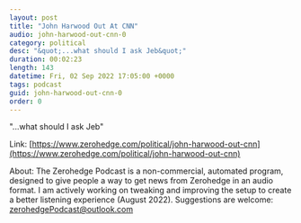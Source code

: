 ```yaml
---
layout: post
title: "John Harwood Out At CNN"
audio: john-harwood-out-cnn-0
category: political
desc: "&quot;...what should I ask Jeb&quot;"
duration: 00:02:23
length: 143
datetime: Fri, 02 Sep 2022 17:05:00 +0000
tags: podcast
guid: john-harwood-out-cnn-0
order: 0
---
```

&quot;...what should I ask Jeb&quot;

Link: [https://www.zerohedge.com/political/john-harwood-out-cnn](https://www.zerohedge.com/political/john-harwood-out-cnn)

About: The Zerohedge Podcast is a non-commercial, automated program, designed to give people a way to get news from Zerohedge in an audio format.  I am actively working on tweaking and improving the setup to create a better listening experience (August 2022).  Suggestions are welcome: [zerohedgePodcast@outlook.com](mailto:zerohedgePodcast@outlook.com)